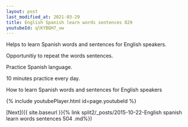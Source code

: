 ```yaml
---
layout: post
last_modified_at: 2021-03-29
title: English Spanish learn words sentences 829 
youtubeId: qlKYBQH7_uw
---
```

 
 
Helps to learn Spanish words and sentences for English speakers.

Opportunitiy to repeat the words sentences. 

Practice Spanish language. 
 
10 minutes practice every day. 
 
How to learn Spanish words and sentences for English speakers 
 
{% include youtubePlayer.html id=page.youtubeId %}
 
 
[Next]({{ site.baseurl }}{% link  split2/_posts/2015-10-22-English spanish learn words sentences 504 .md%})
 
